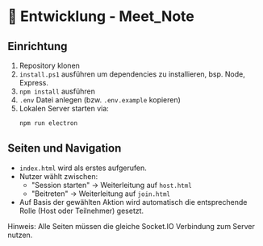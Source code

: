 # 🧪 Entwicklung - Meet_Note

## Einrichtung

1. Repository klonen
2. `install.ps1` ausführen um dependencies zu installieren, bsp. Node, Express. 
3. `npm install` ausführen
4. `.env` Datei anlegen (bzw. `.env.example` kopieren)
5. Lokalen Server starten via:
   ```bash
   npm run electron
   ```

## Seiten und Navigation

- `index.html` wird als erstes aufgerufen.
- Nutzer wählt zwischen:
  - \"Session starten\" → Weiterleitung auf `host.html`
  - \"Beitreten\" → Weiterleitung auf `join.html`
- Auf Basis der gewählten Aktion wird automatisch die entsprechende Rolle (Host oder Teilnehmer) gesetzt.

Hinweis: Alle Seiten müssen die gleiche Socket.IO Verbindung zum Server nutzen.
